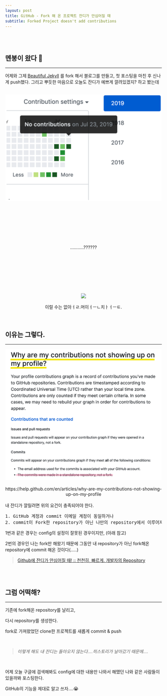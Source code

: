 ```yaml
---
layout: post
title: GitHub - Fork 해 온 프로젝트 잔디가 안심어질 때 
subtitle: Forked Project doesn't add contributions
---
```

<br><br>
## 멘붕이 왔다 🤯
---------------------------

어제와 그제 [Beautiful Jekyll](https://github.com/daattali/beautiful-jekyll) 를 fork 해서 블로그를 만들고, 첫 포스팅을 마친 후 신나게 push했다.
그리고 뿌듯한 마음으로 오늘도 잔디가 예쁘게 깔려있겠지? 하고 봤는데
<br><br>



<center><img src="../img/2019-07-24_1.png" style="width: 600px;" /></center>
<br><br><br><br><br><br><br><br>

<center>………..??????</center>
<br><br><br><br><br><br><br><br>

<center><img src="https://image.genie.co.kr/Y/IMAGE/IMG_MUZICAT/web/PROFILE/2017/01/21/55_1484964009.gif" align="center" style="width:300px"/></center>
<br>
<center>이럴 수는 없아ㅓㄹ.머이ㅓㅡㄴ치ㅏㅓㅡㅌ.</center>
<br><br>



## 이유는 그렇다.
---------------------------

<center><img src="../img/2019-07-24_2.png" style="width:600px"/></center>
<center><a herf="https://help.github.com/en/articles/why-are-my-contributions-not-showing-up-on-my-profile">
<br>https://help.github.com/en/articles/why-are-my-contributions-not-showing-up-on-my-profile</a></center><br>
내 잔디가 깔릴려면 위의 요건이 충족되어야 한다.
<pre>
1. GitHub 계정과 commit 이메일 계정이 동일하거나 
2. commit이 Fork한 repository가 아닌 나만의 repository에서 이루어져야 한다</pre>

1번과 같은 경우는 config의 설정이 잘못된 경우이지만, (아래 참고)

2번의 경우인 나는 fork만 해왔기 때문에 그동안 내 repository가 아닌 fork해온 repository에 commit 해온 것이다(…..)

>   [Github에 잔디가 안심어질 때! :: 천천히, 빠르게. 개발자의 Repository](https://devkyu.tistory.com/872)

<br><br>



## 그럼 어떡해?
---------------------------

기존에 fork해온 repository를 날리고,

다시 repository를 생성한다.

fork로 가져왔었던 clone한 프로젝트를 새롭게 commit & push

<br>

>  *이렇게 해도 내 잔디는 돌아오지 않는다….히스토리가 날아갔기 때문에….*

<br>

어제 오늘 구글에 검색해봐도 config에 대한 내용만 나와서 해맸던 나와 같은 사람들이 있을까봐 포스팅한다.

GitHub의 기능을 제대로 알고 쓰자….😭
